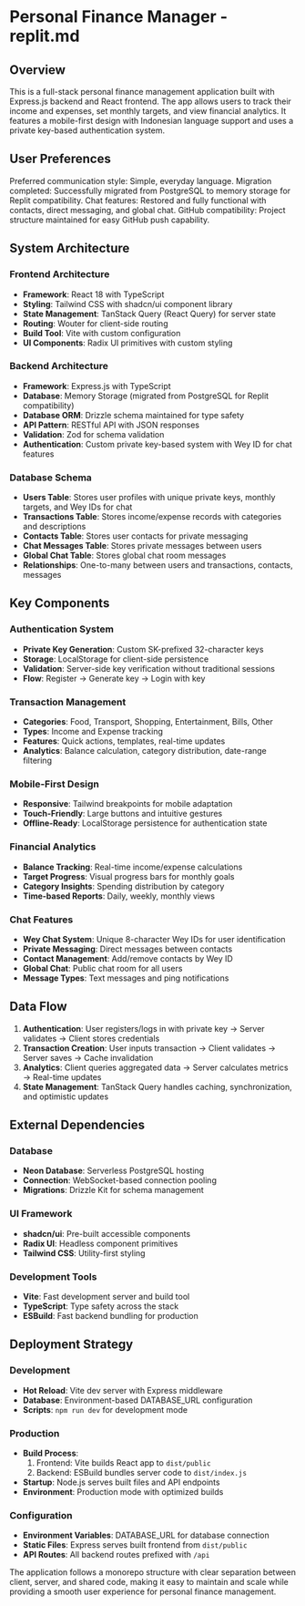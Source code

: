 # Personal Finance Manager - replit.md

## Overview

This is a full-stack personal finance management application built with Express.js backend and React frontend. The app allows users to track their income and expenses, set monthly targets, and view financial analytics. It features a mobile-first design with Indonesian language support and uses a private key-based authentication system.

## User Preferences

Preferred communication style: Simple, everyday language.
Migration completed: Successfully migrated from PostgreSQL to memory storage for Replit compatibility.
Chat features: Restored and fully functional with contacts, direct messaging, and global chat.
GitHub compatibility: Project structure maintained for easy GitHub push capability.

## System Architecture

### Frontend Architecture
- **Framework**: React 18 with TypeScript
- **Styling**: Tailwind CSS with shadcn/ui component library
- **State Management**: TanStack Query (React Query) for server state
- **Routing**: Wouter for client-side routing
- **Build Tool**: Vite with custom configuration
- **UI Components**: Radix UI primitives with custom styling

### Backend Architecture
- **Framework**: Express.js with TypeScript
- **Database**: Memory Storage (migrated from PostgreSQL for Replit compatibility)
- **Database ORM**: Drizzle schema maintained for type safety
- **API Pattern**: RESTful API with JSON responses
- **Validation**: Zod for schema validation
- **Authentication**: Custom private key-based system with Wey ID for chat features

### Database Schema
- **Users Table**: Stores user profiles with unique private keys, monthly targets, and Wey IDs for chat
- **Transactions Table**: Stores income/expense records with categories and descriptions  
- **Contacts Table**: Stores user contacts for private messaging
- **Chat Messages Table**: Stores private messages between users
- **Global Chat Table**: Stores global chat room messages
- **Relationships**: One-to-many between users and transactions, contacts, messages

## Key Components

### Authentication System
- **Private Key Generation**: Custom SK-prefixed 32-character keys
- **Storage**: LocalStorage for client-side persistence
- **Validation**: Server-side key verification without traditional sessions
- **Flow**: Register → Generate key → Login with key

### Transaction Management
- **Categories**: Food, Transport, Shopping, Entertainment, Bills, Other
- **Types**: Income and Expense tracking
- **Features**: Quick actions, templates, real-time updates
- **Analytics**: Balance calculation, category distribution, date-range filtering

### Mobile-First Design
- **Responsive**: Tailwind breakpoints for mobile adaptation
- **Touch-Friendly**: Large buttons and intuitive gestures
- **Offline-Ready**: LocalStorage persistence for authentication state

### Financial Analytics
- **Balance Tracking**: Real-time income/expense calculations
- **Target Progress**: Visual progress bars for monthly goals
- **Category Insights**: Spending distribution by category
- **Time-based Reports**: Daily, weekly, monthly views

### Chat Features
- **Wey Chat System**: Unique 8-character Wey IDs for user identification
- **Private Messaging**: Direct messages between contacts
- **Contact Management**: Add/remove contacts by Wey ID
- **Global Chat**: Public chat room for all users
- **Message Types**: Text messages and ping notifications

## Data Flow

1. **Authentication**: User registers/logs in with private key → Server validates → Client stores credentials
2. **Transaction Creation**: User inputs transaction → Client validates → Server saves → Cache invalidation
3. **Analytics**: Client queries aggregated data → Server calculates metrics → Real-time updates
4. **State Management**: TanStack Query handles caching, synchronization, and optimistic updates

## External Dependencies

### Database
- **Neon Database**: Serverless PostgreSQL hosting
- **Connection**: WebSocket-based connection pooling
- **Migrations**: Drizzle Kit for schema management

### UI Framework
- **shadcn/ui**: Pre-built accessible components
- **Radix UI**: Headless component primitives
- **Tailwind CSS**: Utility-first styling

### Development Tools
- **Vite**: Fast development server and build tool
- **TypeScript**: Type safety across the stack
- **ESBuild**: Fast backend bundling for production

## Deployment Strategy

### Development
- **Hot Reload**: Vite dev server with Express middleware
- **Database**: Environment-based DATABASE_URL configuration
- **Scripts**: `npm run dev` for development mode

### Production
- **Build Process**: 
  1. Frontend: Vite builds React app to `dist/public`
  2. Backend: ESBuild bundles server code to `dist/index.js`
- **Startup**: Node.js serves built files and API endpoints
- **Environment**: Production mode with optimized builds

### Configuration
- **Environment Variables**: DATABASE_URL for database connection
- **Static Files**: Express serves built frontend from `dist/public`
- **API Routes**: All backend routes prefixed with `/api`

The application follows a monorepo structure with clear separation between client, server, and shared code, making it easy to maintain and scale while providing a smooth user experience for personal finance management.